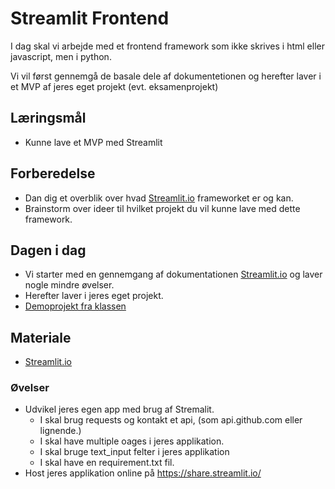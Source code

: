 # Streamlit Frontend
I dag skal vi arbejde med et frontend framework som ikke skrives i html eller javascript, men i python.    

Vi vil først gennemgå de basale dele af dokumentetionen og herefter laver i et MVP af jeres eget projekt (evt. eksamenprojekt) 

## Læringsmål
* Kunne lave et MVP med Streamlit

## Forberedelse 

* Dan dig et overblik over hvad [Streamlit.io](https://streamlit.io/) frameworket er og kan.
* Brainstorm over ideer til hvilket projekt du vil kunne lave med dette framework. 

## Dagen i dag
* Vi starter med en gennemgang af dokumentationen [Streamlit.io](https://streamlit.io/) og laver nogle mindre øvelser.
* Herefter laver i jeres eget projekt.
* [Demoprojekt fra klassen](https://github.com/ITAKEA/streamlit_demo.git)

## Materiale
*  [Streamlit.io](https://streamlit.io/)

### Øvelser

* Udvikel jeres egen app med brug af Stremalit.
    * I skal brug requests og kontakt et api, (som api.github.com eller lignende.)
    * I skal have multiple oages i jeres applikation.
    * I skal bruge text_input felter i jeres applikation
    * I skal have en requirement.txt fil.
* Host jeres applikation online på https://share.streamlit.io/

